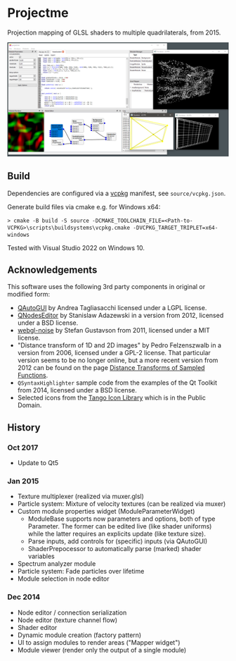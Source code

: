 # Projectme

Projection mapping of GLSL shaders to multiple quadrilaterals, from 2015.

![Screenshot](projectme.png)

## Build

Dependencies are configured via a [vcpkg](https://vcpkg.io/) manifest, see `source/vcpkg.json`.

Generate build files via cmake e.g. for Windows x64:
```
> cmake -B build -S source -DCMAKE_TOOLCHAIN_FILE=<Path-to-VCPKG>\scripts\buildsystems\vcpkg.cmake -DVCPKG_TARGET_TRIPLET=x64-windows
```

Tested with Visual Studio 2022 on Windows 10.

## Acknowledgements

This software uses the following 3rd party components in original or modified form:

- [QAutoGUI](https://code.google.com/p/qautogui/) by Andrea Tagliasacchi licensed under a LGPL license.
- [QNodesEditor](https://adared.ch/qnodeseditor-qt-nodesports-based-data-processing-flow-editor/)
  by Stanislaw Adazewski in a version from 2012, licensed under a BSD license.
- [webgl-noise](https://github.com/ashima/webgl-noise) by Stefan Gustavson from 2011, licensed under a MIT license.
- "Distance transform of 1D and 2D images" by Pedro Felzenszwalb in a version from 2006, licensed under a GPL-2 license.
  That particular version seems to be no longer online, but a more recent version 
  from 2012 can be found on the page [Distance Transforms of Sampled Functions](https://cs.brown.edu/people/pfelzens/dt/index.html).
- `QSyntaxHighlighter` sample code from the examples of the Qt Toolkit from 2014, licensed under a BSD license.
- Selected icons from the [Tango Icon Library](http://tango.freedesktop.org/Tango_Icon_Library) which is in the Public Domain. 

## History

### Oct 2017
* Update to Qt5

### Jan 2015
* Texture multiplexer (realized via muxer.glsl)
* Particle system: Mixture of velocity textures (can be realized via muxer)
* Custom module properties widget (ModuleParameterWidget)
	- ModuleBase supports now parameters and options, both of type Parameter.
	  The former can be edited live (like shader uniforms) while the latter 
	  requires an explicits update (like texture size).
	- Parse inputs, add controls for (specific) inputs (via QAutoGUI)
	- ShaderPrepocessor to automatically parse (marked) shader variables
* Spectrum analyzer module
* Particle system: Fade particles over lifetime
* Module selection in node editor

### Dec 2014
* Node editor / connection serialization
* Node editor (texture channel flow)
* Shader editor
* Dynamic module creation (factory pattern)
* UI to assign modules to render areas ("Mapper widget")
* Module viewer (render only the output of a single module)
